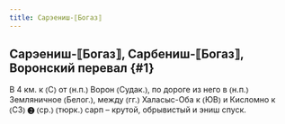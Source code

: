 ```yaml
---
title: Сарэениш-⟦Богаз⟧
---
```

## Сарэениш-⟦Богаз⟧, Сарбениш-⟦Богаз⟧, Воронский перевал {#1}

В 4 км. к ⦅С⦆ от ⦅н.п.⦆ Ворон ⦅Судак.⦆, по дороге из него в ⦅н.п.⦆ Земляничное ⦅Белог.⦆, между ⦅гг.⦆ Халасыс-Оба к ⦅ЮВ⦆ и Кисломно к ⦅СЗ⦆ ❷ ⦅ср.⦆ ⦅тюрк.⦆ сарп – крутой, обрывистый и эниш спуск.
